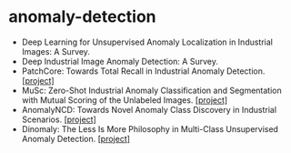 # anomaly-detection
- Deep Learning for Unsupervised Anomaly Localization in Industrial Images: A Survey.
- Deep Industrial Image Anomaly Detection: A Survey.
- PatchCore: Towards Total Recall in Industrial Anomaly Detection. [[project]](https://github.com/amazon-science/patchcore-inspection)
- MuSc: Zero-Shot Industrial Anomaly Classification and Segmentation with Mutual Scoring of the Unlabeled Images. [[project]](https://github.com/HUST-SLOW/MuSc)
- AnomalyNCD: Towards Novel Anomaly Class Discovery in Industrial Scenarios. [[project]](https://github.com/HUST-SLOW/AnomalyNCD)
- Dinomaly: The Less Is More Philosophy in Multi-Class Unsupervised Anomaly Detection. [[project]](https://github.com/guojiajeremy/Dinomaly?tab=readme-ov-file)
